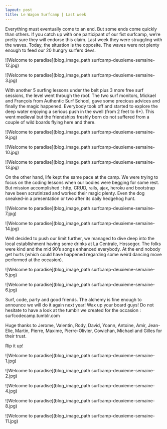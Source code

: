 ```yaml
---
layout: post
title: Le Wagon Surfcamp | Last week
---
```


Everything must eventually come to an end. But some ends come quickly than others. If you catch up with one participant of our fist surfcamp, we’re pretty sure they will endorse this claim. Last week they were struggling with the waves. Today, the situation is the opposite. The waves were not plenty enough to feed our 20 hungry surfers devs.

![Welcome to paradise](blog_image_path surfcamp-deuxieme-semaine-12.jpg)

![Welcome to paradise](blog_image_path surfcamp-deuxieme-semaine-3.jpg)

With another 5 surfing lessons under the belt plus 3 more free surf sessions, the level went through the roof. The two surf monitors, Mickael and François from Authentic Surf School, gave some precious advices and finally the magic happened. Everybody took off and started to explore the deep water enjoying a serious push in the swell (from 2 feet to 6+). This went medieval but the friendships freshly born do not suffered from a couple of wild boards flying here and there.

![Welcome to paradise](blog_image_path surfcamp-deuxieme-semaine-9.jpg)

![Welcome to paradise](blog_image_path surfcamp-deuxieme-semaine-10.jpg)

![Welcome to paradise](blog_image_path surfcamp-deuxieme-semaine-13.jpg)

On the other hand, life kept the same pace at the camp. We were trying to focus on the coding lessons when our bodies were begging for some rest. But mission accomplished : http, CRUD, rails, ajax, heroku and bootstrap have been scrutinized and worked their magic plenty. Even the dog sneaked-in a presentation or two after its daily hedgehog hunt.

![Welcome to paradise](blog_image_path surfcamp-deuxieme-semaine-7.jpg)

![Welcome to paradise](blog_image_path surfcamp-deuxieme-semaine-14.jpg)

Well decided to push our limit further, we managed to dive deep into the local establishment having some drinks at La Centrale, Hossegor. The folks were kind and the mid 90’s songs enhanced everybody. At the end nobody get hurts (which could have happened regarding some weird dancing move performed at the occasion).

![Welcome to paradise](blog_image_path surfcamp-deuxieme-semaine-5.jpg)

![Welcome to paradise](blog_image_path surfcamp-deuxieme-semaine-6.jpg)

Surf, code, party and good friends. The alchemy is fine enough to announce we will do it again next year! Wax up your board guys! Do not hesitate to have a look at the tumblr we created for the occasion : surfcodecamp.tumblr.com

Huge thanks to Jerome, Valentin, Rody, David, Yoann, Antoine, Amir, Jean-Elie, Martin, Pierre, Maxime, Pierre-Olivier, Cowichan, Michael and Gilles for their trust.

Rip it up!

![Welcome to paradise](blog_image_path surfcamp-deuxieme-semaine-1.jpg)

![Welcome to paradise](blog_image_path surfcamp-deuxieme-semaine-2.jpg)

![Welcome to paradise](blog_image_path surfcamp-deuxieme-semaine-4.jpg)

![Welcome to paradise](blog_image_path surfcamp-deuxieme-semaine-8.jpg)

![Welcome to paradise](blog_image_path surfcamp-deuxieme-semaine-11.jpg)
